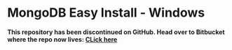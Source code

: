 # MongoDB Easy Install - Windows

**This repository has been discontinued on GitHub. Head over to Bitbucket where the repo now lives: [CLick here](https://bitbucket.org/kingsleymedia-team/mongodb-easy-install-windows)**

